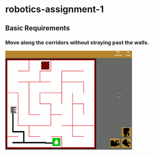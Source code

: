 # robotics-assignment-1

##  Basic Requirements

### Move along the corridors without straying past the walls.

<img src="basic_req_1.gif" width="400">


